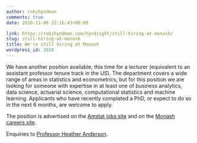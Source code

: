 ```yaml
---
author: robjhyndman
comments: true
date: 2016-11-06 22:16:43+00:00

link: https://robjhyndman.com/hyndsight/still-hiring-at-monash/
slug: still-hiring-at-monash
title: We're still hiring at Monash
wordpress_id: 3910
---
```


We have another position available, this time for a lecturer (equivalent to an assistant professor tenure track in the US). The department covers a wide range of areas in statistics and econometrics, but for this position we are looking for someone with expertise in at least one of business analytics, data science, actuarial science, computational statistics and machine learning. Applicants who have recently completed a PhD, or expect to do so in the next 6 months, are welcome to apply.

The position is advertised on the [Amstat jobs site](http://jobs.amstat.org/jobs/8524965/lecturer-level-b-equivalent-to-assistant-professor-tenure-track) and on the [Monash careers site](http://careersmanager.pageuppeople.com/513/cw/en/job/553982/lecturer-econometrics-and-business-statistics).

Enquiries to [Professor Heather Anderson](http://www.monash.edu.au/research/people/profiles/profile.html?sid=35634&pid=5205&sa=U).

